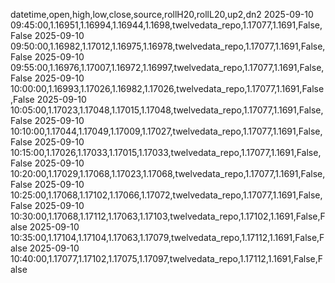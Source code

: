 datetime,open,high,low,close,source,rollH20,rollL20,up2,dn2
2025-09-10 09:45:00,1.16951,1.16994,1.16944,1.1698,twelvedata_repo,1.17077,1.1691,False,False
2025-09-10 09:50:00,1.16982,1.17012,1.16975,1.16978,twelvedata_repo,1.17077,1.1691,False,False
2025-09-10 09:55:00,1.16976,1.17007,1.16972,1.16997,twelvedata_repo,1.17077,1.1691,False,False
2025-09-10 10:00:00,1.16993,1.17026,1.16982,1.17026,twelvedata_repo,1.17077,1.1691,False,False
2025-09-10 10:05:00,1.17023,1.17048,1.17015,1.17048,twelvedata_repo,1.17077,1.1691,False,False
2025-09-10 10:10:00,1.17044,1.17049,1.17009,1.17027,twelvedata_repo,1.17077,1.1691,False,False
2025-09-10 10:15:00,1.17026,1.17033,1.17015,1.17033,twelvedata_repo,1.17077,1.1691,False,False
2025-09-10 10:20:00,1.17029,1.17068,1.17023,1.17068,twelvedata_repo,1.17077,1.1691,False,False
2025-09-10 10:25:00,1.17068,1.17102,1.17066,1.17072,twelvedata_repo,1.17077,1.1691,False,False
2025-09-10 10:30:00,1.17068,1.17112,1.17063,1.17103,twelvedata_repo,1.17102,1.1691,False,False
2025-09-10 10:35:00,1.17104,1.17104,1.17063,1.17079,twelvedata_repo,1.17112,1.1691,False,False
2025-09-10 10:40:00,1.17077,1.17102,1.17075,1.17097,twelvedata_repo,1.17112,1.1691,False,False
